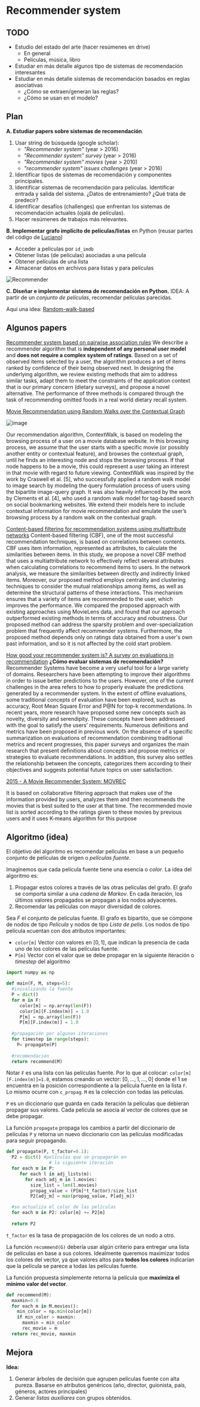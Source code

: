 
Recommender system
==

TODO
---
* Estudio del estado del arte (hacer resúmenes en drive)
	* En general
	* Películas, música, libro
* Estudiar en más detalle algunos tipo de sistemas de recomendación interesantes
* Estudiar en más detalle sistemas de recomendación basados en reglas asociativas
	* ¿Cómo se extraen/generan las reglas?
	* ¿Cómo se usan en el modelo?

Plan
--

**A. Estudiar papers sobre sistemas de recomendación**.

1. Usar string de búsqueda (google scholar):
	* *"Recommender system"* (year > 2016)
	* *"Recommender system" survey* (year > 2016)
	* *"Recommender system" movies* (year > 2010)
	* *"recommender system" issues challenges* (year > 2016)
2. Identificar tipos de sistemas de recomendación y componentes principales. 
3. Identificar sistemas de recomendación para películas. Identificar entrada y salida del sistema. ¿Datos de entrenamiento? ¿Qué trata de predecir?
4. Identificar desafíos (challenges) que enfrentan los sistemas de recomendación actuales (ojalá de películas).
5. Hacer resúmenes de trabajos más relevantes.

**B. Implementar grafo implícito de películas/listas** en Python (reusar partes del código de [Luciano](https://github.com/LucianoSm20/SistemaRecomencion/tree/RamaA))
* Acceder a películas por `id_imdb`
* Obtener listas (de películas) asociadas a una película
* Obtener películas de una lista
* Almacenar datos en archivos para listas y para películas

![Recommender](https://docs.google.com/drawings/d/e/2PACX-1vRurmmKDmPIcA1du6WLIfr10vU2IAUpZINUD3e9tSEGi5C4Sd2xhek7eQ1aYGsomN8x_Fsb5c-GCyow/pub?w=595&h=431)

**C. Diseñar e implementar sistema de recomendación en Python.**
IDEA: A partir de un *conjunto de películas*, recomendar películas parecidas.

Aquí una idea: [Random-walk-based](https://docs.google.com/document/d/1MwCHRQrpEGXJ_ZP05_yOf6V1xlLX0rtAHdaS2zDs1Ro/edit#heading=h.a9hq177vtke9)

Algunos papers
--

[Recommender system based on pairwise association rules](https://www.sciencedirect.com/science/article/pii/S095741741830441X)
We describe a recommender algorithm that is **independent of any personal user model** and **does not require a complex system of ratings**. Based on a set of observed items selected by a user, the algorithm produces a set of items ranked by confidence of their being observed next. In designing the underlying algorithm, we review existing methods that aim to address similar tasks, adapt them to meet the constraints of the application context that is our primary concern (dietary surveys), and propose a novel alternative. The performance of three methods is compared through the task of recommending omitted foods in a real world dietary recall system. 

[Movie Recommendation using Random Walks over the Contextual Graph](http://curis.ku.dk/ws/files/47059698/recsys2010_cars_workshop.camera_ready.pdf)

![image](https://i.imgur.com/IsJ2cap.png)

Our recommendation algorithm, ContextWalk, is based on modeling the browsing process of a user on a movie database website. In this browsing process, we assume that the user starts with a specific movie (or possibly another entity or contextual feature), and browses the contextual graph, until he finds an interesting node and stops the browsing process. If that node happens to be a movie, this could represent a user taking an interest in that movie with regard to future viewing. ContextWalk was inspired by the work by Craswell et al. [5], who successfully applied a random walk model to image search by modeling the query formulation process of users using the bipartite image-query graph. It was also heavily influenced by the work by Clements et al. [4], who used a random walk model for tag-based search on social bookmarking websites. We extend their models here to include contextual information for movie recommendation and emulate the user’s browsing process by a random walk on the contextual graph.

[Content-based filtering for recommendation systems using multiattribute networks](https://www.sciencedirect.com/science/article/pii/S0957417417305468?casa_token=pc9wg60a1HcAAAAA:-iTxry9b6lQe3dBA4ADwveW1ycxM5ACQDO7fLPupJ-2OjRNRr72Eb0qEHLq2IDl1AvAL6KTvUu-b)
Content-based filtering (CBF), one of the most successful recommendation techniques, is based on correlations between contents. CBF uses item information, represented as attributes, to calculate the similarities between items. In this study, we propose a novel CBF method that uses a multiattribute network to effectively reflect several attributes when calculating correlations to recommend items to users. In the network analysis, we measure the similarities between directly and indirectly linked items. Moreover, our proposed method employs centrality and clustering techniques to consider the mutual relationships among items, as well as determine the structural patterns of these interactions. This mechanism ensures that a variety of items are recommended to the user, which improves the performance. We compared the proposed approach with existing approaches using MovieLens data, and found that our approach outperformed existing methods in terms of accuracy and robustness. Our proposed method can address the sparsity problem and over-specialization problem that frequently affect recommender systems. Furthermore, the proposed method depends only on ratings data obtained from a user's own past information, and so it is not affected by the cold start problem.

[How good your recommender system is? A survey on evaluations in recommendation](https://link.springer.com/article/10.1007/s13042-017-0762-9)
**¿Cómo evaluar sistemas de recomendación?**
Recommender Systems have become a very useful tool for a large variety of domains. Researchers have been attempting to improve their algorithms in order to issue better predictions to the users. However, one of the current challenges in the area refers to how to properly evaluate the predictions generated by a recommender system. In the extent of offline evaluations, some traditional concepts of evaluation have been explored, such as accuracy, Root Mean Square Error and P@N for top-k recommendations. In recent years, more research have proposed some new concepts such as novelty, diversity and serendipity. These concepts have been addressed with the goal to satisfy the users’ requirements. Numerous definitions and metrics have been proposed in previous work. On the absence of a specific summarization on evaluations of recommendation combining traditional metrics and recent progresses, this paper surveys and organizes the main research that present definitions about concepts and propose metrics or strategies to evaluate recommendations. In addition, this survey also settles the relationship between the concepts, categorizes them according to their objectives and suggests potential future topics on user satisfaction.

[2015 - A Movie Recommender System: MOVREC](http://citeseerx.ist.psu.edu/viewdoc/download?doi=10.1.1.736.6037&rep=rep1&type=pdf)

It is based on collaborative filtering approach that makes use of the information provided by users, analyzes them and then recommends the movies that is best suited to the user at that time. The recommended movie list is sorted according to the ratings given to these movies by previous users and it uses K-means algorithm for this purpose


Algoritmo (idea)
---
El objetivo del algoritmo es recomendar películas en base a un pequeño conjunto de películas de origen o *películas fuente*.

Imaginemos que cada película fuente tiene una esencia o *color*. La idea del algoritmo es:
1. Propagar estos colores a través de las otras películas del grafo. El grafo se comporta similar a una *cadena de Markov*. En cada iteración, los últimos valores propagados se propagan a los nodos adyacentes.
2. Recomendar las películas con mayor diversidad de colores.

Sea $F$ el conjunto de películas fuente. 
El grafo es bipartito, que se compone de nodos de tipo *Película* y nodos de tipo *Lista de pelis*. Los nodos de tipo película `m`cuentan con dos atributos importantes:
* `color[m]`    Vector con valores en $[0,1]$, que indican la presencia de cada uno de los colores de las películas fuente.
* `P[m]` Vector con el valor que se debe propagar en la siguiente iteración o *timestep* del algoritmo 

````python
import numpy as np

def main(F, M, steps=5):
  #inicalizando la fuente
  P = dict()
  for m in F:
     color[m] = np.array(len(F))
	 color[m][F.index(m)] = 1.0
     P[m] = np.array(len(F))
	 P[m][F.index(m)] = 1.0 
	 
  #propagación por algunas iteraciones
  for timestep in range(steps):
	P= propagate(P)
	
  #recomendación
  return recommend(M)
````  

Notar `F` es una lista con las películas fuente. Por lo que al colocar: `color[m][F.index(m)]=1.0`, estamos creando un vector: $[0,...,1,...,0]$ donde el $1$ se encuentra en la posición correspondiente a la película fuente en la lista `F`. Lo mismo ocurre con `c_propag`. `M` es la colección con todas las películas.

`P` es un diccionario que guarda en cada iteración la películas que debieran propagar sus valores. Cada película se asocia al vector de colores que se debe propagar.

La función `propagate` propaga los cambios a partir del diccionario de películas `P` y retorna un nuevo diccionario con las películas modificadas para seguir propagando.

````python
def propagate(P, t_factor=0.1):
  P2 = dict() #películas que se propagarán en 
                # la siguiente iteración
  for each m in P:
     for each l in adj_lists(m):
       for each adj_m in l.movies:
         size_list = len(l.movies)
         propag_value = (P[m]*t_factor)/size_list
         P2[adj_m] = max(propag_value, P[adj_m]) 

  #se actualiza el color de las películas
  for each m in P2: color[m] += P2[m]
  
  return P2
````

`t_factor` es la tasa de propagación de los colores de un nodo a otro.

La función `recommend(G)` debería usar algún criterio para entregar una lista de películas en base a sus colores. Idealmente queremos maximizar todos los colores del vector, ya que valores altos para **todos los colores** indicarían que la película se parece a todas las películas fuente.

La función propuesta simplemente retorna la película que **maximiza el mínimo valor del vector**.

````python
def recommend(M):
  maxmin=0.0
  for each m in M.movies():
    min_color = np.min(color[m])
    if min_color > maxmin:
      maxmin = min_color
      rec_movie = m
  return rec_movie, maxmin
````

Mejora
---
**Idea:** 
1. Generar árboles de decisión que agrupen películas fuente con alta pureza. Basarse en atributos genéricos (año, director, guionista, país, géneros, actores principales)
2. Generar *listas auxiliares* con grupos obtenidos.
<!--stackedit_data:
eyJoaXN0b3J5IjpbLTE3OTkxMTY1NDAsLTE5NDcyOTQ0NSwtMT
U5NTIwMzczMCwtMTgyMjAzMzk2OSwtNTI2NjMwOTA2LC01MjE4
MDU1NTQsLTE4NDE0NzY2MjAsLTE1NTg2MDU0MjMsMTE4MTEzND
c2OV19
-->